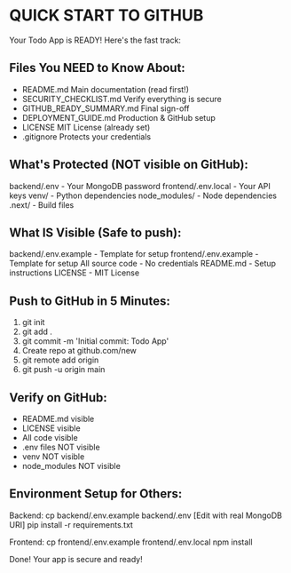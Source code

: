 #  QUICK START TO GITHUB

Your Todo App is READY! Here's the fast track:

## Files You NEED to Know About:
- README.md               Main documentation (read first!)
- SECURITY_CHECKLIST.md   Verify everything is secure
- GITHUB_READY_SUMMARY.md  Final sign-off
- DEPLOYMENT_GUIDE.md     Production & GitHub setup
- LICENSE                 MIT License (already set)
- .gitignore              Protects your credentials 

## What's Protected (NOT visible on GitHub):
 backend/.env          - Your MongoDB password
 frontend/.env.local   - Your API keys
 venv/                 - Python dependencies
 node_modules/         - Node dependencies
 .next/                - Build files

## What IS Visible (Safe to push):
 backend/.env.example  - Template for setup
 frontend/.env.example - Template for setup
 All source code       - No credentials
 README.md             - Setup instructions
 LICENSE               - MIT License

## Push to GitHub in 5 Minutes:

1. git init
2. git add .
3. git commit -m 'Initial commit: Todo App'
4. Create repo at github.com/new
5. git remote add origin <your-github-url>
6. git push -u origin main

## Verify on GitHub:
-  README.md visible
-  LICENSE visible
-  All code visible
-  .env files NOT visible
-  venv NOT visible
-  node_modules NOT visible

## Environment Setup for Others:

Backend:
  cp backend/.env.example backend/.env
  [Edit with real MongoDB URI]
  pip install -r requirements.txt

Frontend:
  cp frontend/.env.example frontend/.env.local
  npm install

Done! Your app is secure and ready! 
